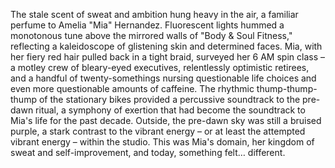 The stale scent of sweat and ambition hung heavy in the air, a familiar perfume to Amelia "Mia" Hernandez.  Fluorescent lights hummed a monotonous tune above the mirrored walls of "Body & Soul Fitness," reflecting a kaleidoscope of glistening skin and determined faces.  Mia, with her fiery red hair pulled back in a tight braid, surveyed her 6 AM spin class – a motley crew of bleary-eyed executives, relentlessly optimistic retirees, and a handful of twenty-somethings nursing questionable life choices and even more questionable amounts of caffeine.  The rhythmic thump-thump-thump of the stationary bikes provided a percussive soundtrack to the pre-dawn ritual, a symphony of exertion that had become the soundtrack to Mia's life for the past decade. Outside, the pre-dawn sky was still a bruised purple, a stark contrast to the vibrant energy – or at least the attempted vibrant energy – within the studio.  This was Mia's domain, her kingdom of sweat and self-improvement, and today, something felt… different.
